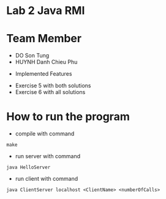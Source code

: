 # Lab 2 Java RMI

# Team Member
+ DO Son Tung
+ HUYNH Danh Chieu Phu

* Implemented Features
+ Exercise 5 with both solutions
+ Exercise 6 with all solutions

# How to run the program
+ compile with command
~~~~
make
~~~~
+ run server with command
~~~~
java HelloServer
~~~~
+ run client with command
~~~~
java ClientServer localhost <ClientName> <numberOfCalls>
~~~~
